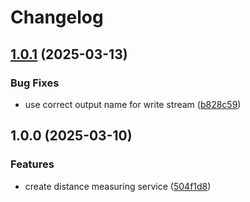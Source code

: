 # Changelog

## [1.0.1](https://github.com/VU-ASE/distance/compare/v1.0.0...v1.0.1) (2025-03-13)


### Bug Fixes

* use correct output name for write stream ([b828c59](https://github.com/VU-ASE/distance/commit/b828c594a8c9d12f084ce6b75aee2fb3e9e82ae5))

## 1.0.0 (2025-03-10)


### Features

* create distance measuring service ([504f1d8](https://github.com/VU-ASE/distance/commit/504f1d810805a41a2bb5b7f163093d0672ae52f9))
